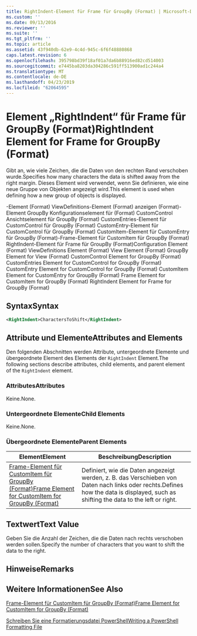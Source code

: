 ```yaml
---
title: RightIndent-Element für Frame für GroupBy (Format) | Microsoft-Dokumentation
ms.custom: ''
ms.date: 09/13/2016
ms.reviewer: ''
ms.suite: ''
ms.tgt_pltfrm: ''
ms.topic: article
ms.assetid: 43f940db-62e9-4c4d-945c-6f6f48880868
caps.latest.revision: 6
ms.openlocfilehash: 395798bd39f18af01a7da6b88916ed82cd514003
ms.sourcegitcommit: e7445ba8203da304286c591ff513900ad1c244a4
ms.translationtype: MT
ms.contentlocale: de-DE
ms.lasthandoff: 04/23/2019
ms.locfileid: "62064595"
---
```

# <a name="rightindent-element-for-frame-for-groupby-format"></a><span data-ttu-id="ee5b3-102">Element „RightIndent“ für Frame für GroupBy (Format)</span><span class="sxs-lookup"><span data-stu-id="ee5b3-102">RightIndent Element for Frame for GroupBy (Format)</span></span>

<span data-ttu-id="ee5b3-103">Gibt an, wie viele Zeichen, die die Daten von den rechten Rand verschoben wurde.</span><span class="sxs-lookup"><span data-stu-id="ee5b3-103">Specifies how many characters the data is shifted away from the right margin.</span></span> <span data-ttu-id="ee5b3-104">Dieses Element wird verwendet, wenn Sie definieren, wie eine neue Gruppe von Objekten angezeigt wird.</span><span class="sxs-lookup"><span data-stu-id="ee5b3-104">This element is used when defining how a new group of objects is displayed.</span></span>

<span data-ttu-id="ee5b3-105">-Element (Format) ViewDefinitions-Element (Format) anzeigen (Format)-Element GroupBy Konfigurationselement für (Format) CustomControl Ansichtselement für GroupBy (Format) CustomEntries-Element für CustomControl für GroupBy (Format) CustomEntry-Element für CustomControl für GroupBy (Format) CustomItem-Element für CustomEntry für GroupBy (Format)-Frame-Element für CustomItem für GroupBy (Format) RightIndent-Element für Frame für GroupBy (Format)</span><span class="sxs-lookup"><span data-stu-id="ee5b3-105">Configuration Element (Format) ViewDefinitions Element (Format) View Element (Format) GroupBy Element for View (Format) CustomControl Element for GroupBy (Format) CustomEntries Element for CustomControl for GroupBy (Format) CustomEntry Element for CustomControl for GroupBy (Format) CustomItem Element for CustomEntry for GroupBy (Format) Frame Element for CustomItem for GroupBy (Format) RightIndent Element for Frame for GroupBy (Format)</span></span>

## <a name="syntax"></a><span data-ttu-id="ee5b3-106">Syntax</span><span class="sxs-lookup"><span data-stu-id="ee5b3-106">Syntax</span></span>

```xml
<RightIndent>CharactersToShift</RightIndent>
```

## <a name="attributes-and-elements"></a><span data-ttu-id="ee5b3-107">Attribute und Elemente</span><span class="sxs-lookup"><span data-stu-id="ee5b3-107">Attributes and Elements</span></span>

<span data-ttu-id="ee5b3-108">Den folgenden Abschnitten werden Attribute, untergeordnete Elemente und übergeordnete Element des Elements der `RightIndent` Element.</span><span class="sxs-lookup"><span data-stu-id="ee5b3-108">The following sections describe attributes, child elements, and parent element of the `RightIndent` element.</span></span>

### <a name="attributes"></a><span data-ttu-id="ee5b3-109">Attributes</span><span class="sxs-lookup"><span data-stu-id="ee5b3-109">Attributes</span></span>

<span data-ttu-id="ee5b3-110">Keine.</span><span class="sxs-lookup"><span data-stu-id="ee5b3-110">None.</span></span>

### <a name="child-elements"></a><span data-ttu-id="ee5b3-111">Untergeordnete Elemente</span><span class="sxs-lookup"><span data-stu-id="ee5b3-111">Child Elements</span></span>

<span data-ttu-id="ee5b3-112">Keine.</span><span class="sxs-lookup"><span data-stu-id="ee5b3-112">None.</span></span>

### <a name="parent-elements"></a><span data-ttu-id="ee5b3-113">Übergeordnete Elemente</span><span class="sxs-lookup"><span data-stu-id="ee5b3-113">Parent Elements</span></span>

|<span data-ttu-id="ee5b3-114">Element</span><span class="sxs-lookup"><span data-stu-id="ee5b3-114">Element</span></span>|<span data-ttu-id="ee5b3-115">Beschreibung</span><span class="sxs-lookup"><span data-stu-id="ee5b3-115">Description</span></span>|
|-------------|-----------------|
|[<span data-ttu-id="ee5b3-116">Frame-Element für CustomItem für GroupBy (Format)</span><span class="sxs-lookup"><span data-stu-id="ee5b3-116">Frame Element for CustomItem for GroupBy (Format)</span></span>](./frame-element-for-customitem-for-groupby-format.md)|<span data-ttu-id="ee5b3-117">Definiert, wie die Daten angezeigt werden, z. B. das Verschieben von Daten nach links oder rechts.</span><span class="sxs-lookup"><span data-stu-id="ee5b3-117">Defines how the data is displayed, such as shifting the data to the left or right.</span></span>|

## <a name="text-value"></a><span data-ttu-id="ee5b3-118">Textwert</span><span class="sxs-lookup"><span data-stu-id="ee5b3-118">Text Value</span></span>

<span data-ttu-id="ee5b3-119">Geben Sie die Anzahl der Zeichen, die die Daten nach rechts verschoben werden sollen.</span><span class="sxs-lookup"><span data-stu-id="ee5b3-119">Specify the number of characters that you want to shift the data to the right.</span></span>

## <a name="remarks"></a><span data-ttu-id="ee5b3-120">Hinweise</span><span class="sxs-lookup"><span data-stu-id="ee5b3-120">Remarks</span></span>

## <a name="see-also"></a><span data-ttu-id="ee5b3-121">Weitere Informationen</span><span class="sxs-lookup"><span data-stu-id="ee5b3-121">See Also</span></span>

[<span data-ttu-id="ee5b3-122">Frame-Element für CustomItem für GroupBy (Format)</span><span class="sxs-lookup"><span data-stu-id="ee5b3-122">Frame Element for CustomItem for GroupBy (Format)</span></span>](./frame-element-for-customitem-for-groupby-format.md)

[<span data-ttu-id="ee5b3-123">Schreiben Sie eine Formatierungsdatei PowerShell</span><span class="sxs-lookup"><span data-stu-id="ee5b3-123">Writing a PowerShell Formatting File</span></span>](./writing-a-powershell-formatting-file.md)
